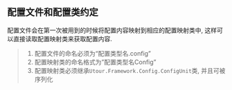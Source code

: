 ## 配置文件和配置类约定
配置文件会在第一次被用到的时候将配置内容映射到相应的配置映射类中, 这样可以直接读取配置映射类来获取配置内容.

>1. 配置文件的命名必须为“配置类型名.config”
>2. 配置映射类的命名格式为”配置类型名Config”
>3. 配置映射类必须继承```Utour.Framework.Config.ConfigUnit```类, 并且可被序列化

